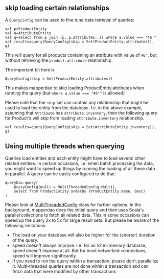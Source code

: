 ## skip loading certain relationships ##

A `QueryConfig` can be used to fine tune data retrieval of queries:

```
val p=ProductEntity
val a=AttributeEntity
val q=select from p join (p, p.attributes, a) where a.value === "46'"
val results=query(QueryConfig(skip = Set(ProductEntity.attributes)), q)
```

This will query for all products containing an attribute with value of `46'`, but without retrieving the `product.attribute` relationship.

The important bit here is

```
QueryConfig(skip = Set(ProductEntity.attributes))
```

This makes mapperdao to skip loading ProductEntity.attributes when running the query (but `where a.value === "46'"` is allowed)

Please note that the `skip` set can contain any relationship that might be used to load the entity from the database. I.e. in the above example, assuming that `Attribute` has `attribute.inventory`, then the following query for Product's will skip from loading `attribute.inventory` relationship.

```
val results=query(QueryConfig(skip = Set(AttributeEntity.inventory)), q)
```

## Using multiple threads when querying ##

Queries load entities and each entity might have to load several other related entities. In certain occasions, i.e. when batch processing the data, you might want to speed up things by running the loading of all these data in parallel. A query can be easily configured to do that:

```
queryDao.query(
	QueryConfig(multi = MultiThreadedConfig.Multi),
	select from ProductEntity orderBy (ProductEntity.name, desc)
)
```

Please look at [MultiThreadedConfig](http://code.google.com/p/mapperdao/source/browse/src/main/scala/com/googlecode/mapperdao/MultiThreadedConfig.scala) class for further options. In the background, mapperdao does the initial query and then uses Scala's parallel collections to fetch all related data. This in some occasions can speed up the query 2x to 5x for large result sets. But please be aware of the following limitations:

  * The load on your database will also be higher for the (shorter) duration of the query.
  * speed doesn't always improve. I.e. for an h2 in-memory database, speed doesn't improve at all. But for most networked connections, speed will improve significantly.
  * if you need to run the query within a transaction, please don't parallelize it. Multi-threaded queries are not done within a transaction and can fetch data that were modified by other transactions